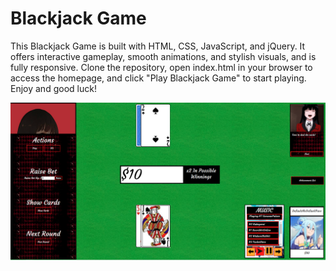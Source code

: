 # Blackjack Game
This Blackjack Game is built with HTML, CSS, JavaScript, and jQuery. It offers interactive gameplay, smooth animations, and stylish visuals, and is fully responsive. Clone the repository, open index.html in your browser to access the homepage, and click "Play Blackjack Game" to start playing. Enjoy and good luck!

![Alt text](blackJackScreenshot.png)
